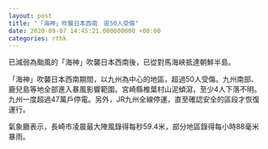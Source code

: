 ```yaml
---
layout: post
title: "「海神」吹襲日本西南　逾50人受傷"
date: 2020-09-07 14:45:21.000000000 +08:00
categories: rthk
---
```


已減弱為颱風的「海神」吹襲日本西南後，已從對馬海峽抵達朝鮮半島。

「海神」吹襲日本西南期間，以九州為中心的地區，超過50人受傷。九州南部、鹿兒島等地全部進入暴風影響範圍。宮崎縣椎葉村山泥傾瀉，至少4人下落不明。九州一度超過47萬戶停電。另外，JR九州全線停運，直至確認安全的區段才恢復運行。

氣象廳表示，長崎市凌晨最大陣風錄得每秒59.4米，部分地區錄得每小時88毫米暴雨。
